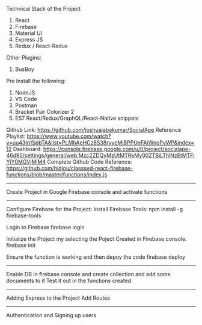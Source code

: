 Technical Stack of the Project

1. React
2. Firebase
3. Material UI
4. Express JS
5. Redux / React-Redux

Other Plugins:
1. BusBoy

Pre Install the following:

1. NodeJS
2. VS Code
3. Postman
4. Bracket Pair Colorizer 2
5. ES7 React/Redux/GraphQL/React-Native snippets

Github Link: https://github.com/joshuajabakumar/SocialApe
Reference Playlist: https://www.youtube.com/watch?v=uu43m1SpbTA&list=PLMhAeHCz8S38ryyeMiBPPUnFAiWnoPvWP&index=12
Dashboard: https://console.firebase.google.com/u/0/project/socialape-46d95/settings/general/web:Mzc2ZDQyMzUtMTRkMy00ZTBiLThlNzEtMTFiYjY0MGVjMjM4
Complete Github Code Reference: https://github.com/hidjou/classsed-react-firebase-functions/blob/master/functions/index.js

----
Create Project in Google Firebase console and activate functions

----
Configure Firebase for the Project:
Install Firebase Tools:
npm install -g firebase-tools

Login to Firebase
firebase login

Initialize the Project my selecting the Poject Created in Firebase console.
firebase init

Ensure the function is working and then depoy the code
firebase deploy

----
Enable DB in firebase console and create collection and add some documents to it
Test it out in the functions created

----
Adding Express to the Project
Add Routes

-----
Authentication and Signing up users
